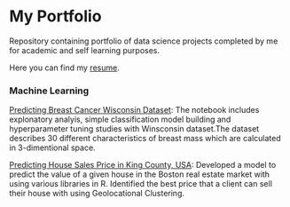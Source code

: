 # My Portfolio

Repository containing portfolio of data science projects completed by me for academic and self learning purposes.

Here you can find my [resume](https://github.com/oguzkirazdiken/msc-files/blob/master/Oguz's%20Resume.pdf).

### Machine Learning

[Predicting Breast Cancer Wisconsin Dataset](https://oguzkirazdiken.github.io/oguz.kirazdiken/Breast%20Cancer%20Wisconsin%20(Diagnostic)%20Data%20Set%20Term%20Project.html): The notebook includes explonatory analyis, simple classification model building and hyperparameter tuning studies with Winsconsin dataset.The dataset describes 30 different characteristics of breast mass which are calculated in 3-dimentional space. 

[Predicting House Sales Price in King County, USA](https://oguzkirazdiken.github.io/oguz.kirazdiken/Project%20MA%E2%80%93Tamirane.html): Developed a model to predict the value of a given house in the Boston real estate market with using various libraries in R. Identified the best price that a client can sell their house with using Geolocational Clustering.


